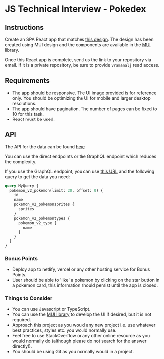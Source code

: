 # JS Technical Interview - Pokedex

## Instructions

Create an SPA React app that matches [this design][1]. The design has been created using MUI design and the components are available in the [MUI](https://mui.com/) library.

Once this React app is complete, send us the link to your repository via email. If it is a private repository, be sure to provide `vramanalj` read access. 

[1]: https://github.com/Combyne-Ag/Interview-JS-Pokedex/blob/master/Pokedex%20MUI.png

## Requirements

* The app should be responsive. The UI image provided is for reference only. You should be optimizing the UI for mobile and larger desktop resolutions.
* The app should have pagination. The number of pages can be fixed to 10 for this task.
* React must be used.

## API

The API for the data can be found [here](https://pokeapi.co/)

You can use the direct endpoints or the GraphQL endpoint which reduces the complexity.

If you use the GraphQL endpoint, you can use [this URL](https://pokeapi.co/docs/graphql) and the following query to get the data you need:


```graphql
query MyQuery {
  pokemon_v2_pokemon(limit: 20, offset: 0) {
    id
    name
    pokemon_v2_pokemonsprites {
      sprites
    }
    pokemon_v2_pokemontypes {
      pokemon_v2_type {
        name
      }
    }
  }
}
```

### Bonus Points

* Deploy app to netlify, vercel or any other hosting service for Bonus Points.
* User should be able to 'like' a pokemon by clicking on the star button in a pokemon card, this information should persist until the app is closed.

### Things to Consider

* You can use Javascript or TypeScript.
* You can use the [MUI library](https://mui.com/) to develop the UI if desired, but it is not required.
* Approach this project as you would any new project i.e. use whatever best practices, styles etc. you would normally use.
* Feel free to use StackOverflow or any other online resource as you would normally do (although please do not search for the answer directly!).
* You should be using Git as you normally would in a project.
